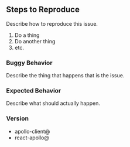 <!--
  Thanks for filing an issue on react-apollo!

  Please look at the following checklist to ensure that your PR
  can be accepted quickly:
-->


## Steps to Reproduce

Describe how to reproduce this issue.

1. Do a thing
2. Do another thing
3. etc.

### Buggy Behavior

Describe the thing that happens that is the issue.

### Expected Behavior

Describe what should actually happen.

### Version
- apollo-client@<version number>
- react-apollo@<version number>
